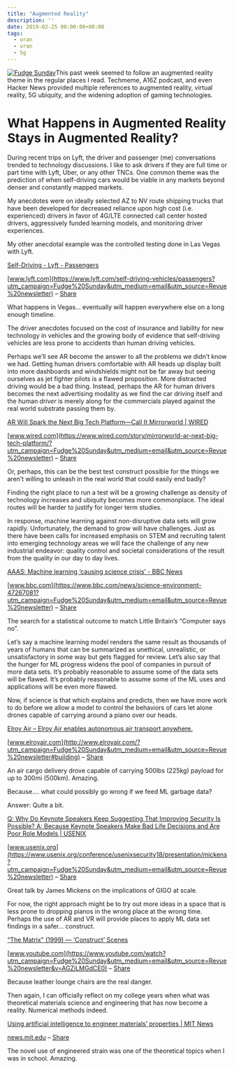 ```yaml
---
title: "Augmented Reality"
description: ''
date: 2019-02-25 00:00:00+00:00
tags:
  - oran
  - vran
  - 5g
---
```


[![Fudge Sunday](https://substack.com/static/b418d00d086df167c47c3e481ad92aaa/f058b/fudgesunday.png "Fudge Sunday")](https://substackcdn.com/image/fetch/f_auto,q_auto:good,fl_progressive:steep/https%3A%2F%2Fsubstack.com%2Fstatic%2Fb418d00d086df167c47c3e481ad92aaa%2Ff058b%2Ffudgesunday.png)This past week seemed to follow an augmented reality theme in the regular places I read. Techmeme, A16Z podcast, and even Hacker News provided multiple references to augmented reality, virtual reality, 5G ubiquity, and the widening adoption of gaming technologies.


What Happens in Augmented Reality Stays in Augmented Reality?
=============================================================

During recent trips on Lyft, the driver and passenger (me) conversations trended to technology discussions. I like to ask drivers if they are full time or part time with Lyft, Uber, or any other TNCs. One common theme was the prediction of when self-driving cars would be viable in any markets beyond denser and constantly mapped markets.

My anecdotes were on ideally selected AZ to NV route shipping trucks that have been developed for decreased reliance upon high cost (i.e. experienced) drivers in favor of 4G/LTE connected call center hosted drivers, aggressively funded learning models, and monitoring driver experiences.

My other anecdotal example was the controlled testing done in Las Vegas with Lyft.

[Self-Driving - Lyft - Passengers](https://www.lyft.com/self-driving-vehicles/passengers?utm_campaign=Fudge%20Sunday&utm_medium=email&utm_source=Revue%20newsletter)

[www.lyft.com](https://www.lyft.com/self-driving-vehicles/passengers?utm_campaign=Fudge%20Sunday&utm_medium=email&utm_source=Revue%20newsletter) – [Share](http://rev.vu/lVejZ4?utm_campaign=Issue&utm_content=share&utm_medium=email&utm_source=Fudge+Sunday)

What happens in Vegas… eventually will happen everywhere else on a long enough timeline.

The driver anecdotes focused on the cost of insurance and liability for new technology in vehicles and the growing body of evidence that self-driving vehicles are less prone to accidents than human driving vehicles.

Perhaps we’ll see AR become the answer to all the problems we didn’t know we had. Getting human drivers comfortable with AR heads up display built into more dashboards and windshields might not be far away but seeing ourselves as jet fighter pilots is a flawed proposition. More distracted driving would be a bad thing. Instead, perhaps the AR for human drivers becomes the next advertising modality as we find the car driving itself and the human *driver* is merely along for the commercials played against the real world substrate passing them by.

[AR Will Spark the Next Big Tech Platform—Call It Mirrorworld | WIRED](https://www.wired.com/story/mirrorworld-ar-next-big-tech-platform/?utm_campaign=Fudge%20Sunday&utm_medium=email&utm_source=Revue%20newsletter)

[www.wired.com](https://www.wired.com/story/mirrorworld-ar-next-big-tech-platform/?utm_campaign=Fudge%20Sunday&utm_medium=email&utm_source=Revue%20newsletter) – [Share](http://rev.vu/QbmlnD?utm_campaign=Issue&utm_content=share&utm_medium=email&utm_source=Fudge+Sunday)

Or, perhaps, this can be the best test construct possible for the things we aren’t willing to unleash in the real world that could easily end badly?

Finding the right place to run a test will be a growing challenge as density of technology increases and ubiquity becomes more commonplace. The ideal routes will be harder to justify for longer term studies.

In response, machine learning against non-disruptive data sets will grow rapidly. Unfortunately, the demand to grow will have challenges. Just as there have been calls for increased emphasis on STEM and recruiting talent into emerging technology areas we will face the challenge of any new industrial endeavor: quality control and societal considerations of the result from the quality in our day to day lives.

[AAAS: Machine learning ‘causing science crisis’ - BBC News](https://www.bbc.com/news/science-environment-47267081?utm_campaign=Fudge%20Sunday&utm_medium=email&utm_source=Revue%20newsletter)

[www.bbc.com](https://www.bbc.com/news/science-environment-47267081?utm_campaign=Fudge%20Sunday&utm_medium=email&utm_source=Revue%20newsletter) – [Share](http://rev.vu/naXGyZ?utm_campaign=Issue&utm_content=share&utm_medium=email&utm_source=Fudge+Sunday)

The search for a statistical outcome to match Little Britain’s “Computer says no”.

Let’s say a machine learning model renders the same result as thousands of years of humans that can be summarized as unethical, unrealistic, or unsatisfactory in some way but gets flagged for review. Let’s also say that the hunger for ML progress widens the pool of companies in pursuit of more data sets. It’s probably reasonable to assume some of the data sets will be flawed. It’s probably reasonable to assume some of the ML uses and applications will be even more flawed.

Now, if science is that which explains and predicts, then we have more work to do before we allow a model to control the behaviors of cars let alone drones capable of carrying around a piano over our heads.

[Elroy Air – Elroy Air enables autonomous air transport anywhere.](http://www.elroyair.com/?utm_campaign=Fudge%20Sunday&utm_medium=email&utm_source=Revue%20newsletter#building)

[www.elroyair.com](http://www.elroyair.com/?utm_campaign=Fudge%20Sunday&utm_medium=email&utm_source=Revue%20newsletter#building) – [Share](http://rev.vu/mWA4nN?utm_campaign=Issue&utm_content=share&utm_medium=email&utm_source=Fudge+Sunday)

An air cargo delivery drove capable of carrying 500lbs (225kg) payload for up to 300mi (500km). Amazing.

Because…. what could possibly go wrong if we feed ML garbage data?

Answer: Quite a bit.

[Q: Why Do Keynote Speakers Keep Suggesting That Improving Security Is Possible? A: Because Keynote Speakers Make Bad Life Decisions and Are Poor Role Models | USENIX](https://www.usenix.org/conference/usenixsecurity18/presentation/mickens?utm_campaign=Fudge%20Sunday&utm_medium=email&utm_source=Revue%20newsletter)

[www.usenix.org](https://www.usenix.org/conference/usenixsecurity18/presentation/mickens?utm_campaign=Fudge%20Sunday&utm_medium=email&utm_source=Revue%20newsletter) – [Share](http://rev.vu/KZRXql?utm_campaign=Issue&utm_content=share&utm_medium=email&utm_source=Fudge+Sunday)

Great talk by James Mickens on the implications of GIGO at scale.

For now, the right approach might be to try out more ideas in a space that is less prone to dropping pianos in the wrong place at the wrong time. Perhaps the use of AR and VR will provide places to apply ML data set findings in a safer… construct.

[“The Matrix” (1999) — ‘Construct’ Scenes](https://www.youtube.com/watch?utm_campaign=Fudge%20Sunday&utm_medium=email&utm_source=Revue%20newsletter&v=AGZiLMGdCE0)

[www.youtube.com](https://www.youtube.com/watch?utm_campaign=Fudge%20Sunday&utm_medium=email&utm_source=Revue%20newsletter&v=AGZiLMGdCE0) – [Share](http://rev.vu/NbOREO?utm_campaign=Issue&utm_content=share&utm_medium=email&utm_source=Fudge+Sunday)

Because leather lounge chairs are the real danger.

Then again, I can officially reflect on my college years when what was theoretical materials science and engineering that has now become a reality. Numerical methods indeed.

[Using artificial intelligence to engineer materials’ properties | MIT News](http://news.mit.edu/2019/artificial-intelligence-engineer-microchips-0211?utm_campaign=Fudge%20Sunday&utm_medium=email&utm_source=Revue%20newsletter)

[news.mit.edu](http://news.mit.edu/2019/artificial-intelligence-engineer-microchips-0211?utm_campaign=Fudge%20Sunday&utm_medium=email&utm_source=Revue%20newsletter) – [Share](http://rev.vu/dM7ZMX?utm_campaign=Issue&utm_content=share&utm_medium=email&utm_source=Fudge+Sunday)

The novel use of engineered strain was one of the theoretical topics when I was in school. Amazing.

